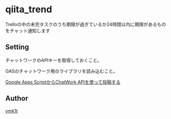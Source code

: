 # qiita_trend
Trelloの中の未完タスクのうち期限が過ぎているか24時間以内に期限があるものをチャット通知します


## Setting
チャットワークのAPIキーを取得しておくこと。

GASのチャットワーク用のライブラリを読み込むこと。

[Google Apps ScriptからChatWork APIを使って投稿する](https://qiita.com/y_minowa/items/39db8ca5bffc9c440caf)

## Author

[ymk1t](https://github.com/ymk1t)
